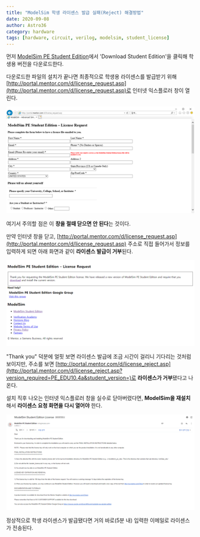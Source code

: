 ```yaml
---
title: "ModelSim 학생 라이센스 발급 실패(Reject) 해결방법"
date: 2020-09-08
author: Astro36
category: hardware
tags: [hardware, circuit, verilog, modelsim, student_license]
---
```


먼저 [ModelSim PE Student Edition](https://www.mentor.com/company/higher_ed/modelsim-student-edition)에서 'Download Student Edition'을 클릭해 학생용 버전을 다운로드한다.

다운로드한 파일의 설치가 끝나면 최종적으로 학생용 라이센스를 발급받기 위해 [http://portal.mentor.com/d/license_request.asp](http://portal.mentor.com/d/license_request.asp)로 인터넷 익스플로러 창이 열린다.

![License Request Page Screenshot](/assets/posts/2020-09-08-modelsim-student-license/license_request.png)

여기서 주의할 점은 이 **창을 절때 닫으면 안 된다**는 것이다.

만약 인터넷 창을 닫고, [http://portal.mentor.com/d/license_request.asp](http://portal.mentor.com/d/license_request.asp) 주소로 직접 들어가서 정보를 입력하게 되면 아래 화면과 같이 **라이센스 발급이 거부**된다.

![License Reject Page Screenshot](/assets/posts/2020-09-08-modelsim-student-license/license_reject.png)

"Thank you" 덕분에 얼핏 보면 라이센스 발급에 조금 시간이 걸리니 기다리는 것처럼 보이지만, 주소를 보면 [http://portal.mentor.com/d/license_reject.asp](http://portal.mentor.com/d/license_reject.asp?version_required=PE_EDU10.4a&student_version=)로 **라이센스가 거부**됐다고 나온다.

설치 직후 나오는 인터넷 익스플로러 창을 실수로 닫아버렸다면, **ModelSim을 재설치**해서 **라이센스 요청 화면을 다시 열어야** 한다.

![Email License Screenshot](/assets/posts/2020-09-08-modelsim-student-license/email.png)

정상적으로 학생 라이센스가 발급됐다면 거의 바로(5분 내) 입력한 이메일로 라이센스가 전송된다.
